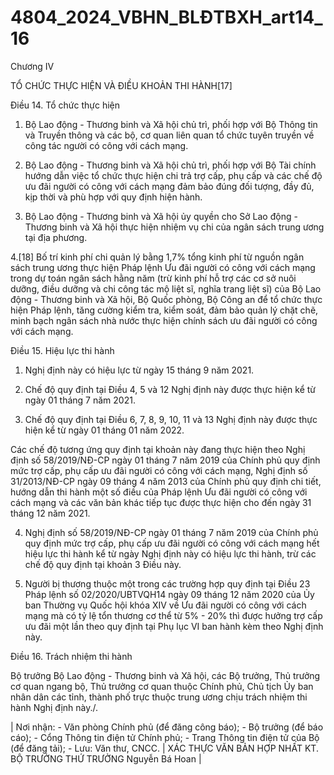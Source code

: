 # 4804_2024_VBHN_BLĐTBXH_art14_16

Chương IV

TỔ CHỨC THỰC HIỆN VÀ ĐIỀU KHOẢN THI HÀNH[17]

Điều 14. Tổ chức thực hiện

1. Bộ Lao động - Thương binh và Xã hội chủ trì, phối hợp với Bộ Thông tin và Truyền thông và các bộ, cơ quan liên quan tổ chức tuyên truyền về công tác người có công với cách mạng.

2. Bộ Lao động - Thương binh và Xã hội chủ trì, phối hợp với Bộ Tài chính hướng dẫn việc tổ chức thực hiện chi trả trợ cấp, phụ cấp và các chế độ ưu đãi người có công với cách mạng đảm bảo đúng đối tượng, đầy đủ, kịp thời và phù hợp với quy định hiện hành.

3. Bộ Lao động - Thương binh và Xã hội ủy quyền cho Sở Lao động - Thương binh và Xã hội thực hiện nhiệm vụ chi của ngân sách trung ương tại địa phương.

4.[18] Bố trí kinh phí chi quản lý bằng 1,7% tổng kinh phí từ nguồn ngân sách trung ương thực hiện Pháp lệnh Ưu đãi người có công với cách mạng trong dự toán ngân sách hằng năm (trừ kinh phí hỗ trợ các cơ sở nuôi dưỡng, điều dưỡng và chi công tác mộ liệt sĩ, nghĩa trang liệt sĩ) của Bộ Lao động - Thương binh và Xã hội, Bộ Quốc phòng, Bộ Công an để tổ chức thực hiện Pháp lệnh, tăng cường kiểm tra, kiểm soát, đảm bảo quản lý chặt chẽ, minh bạch ngân sách nhà nước thực hiện chính sách ưu đãi người có công với cách mạng.

Điều 15. Hiệu lực thi hành

1. Nghị định này có hiệu lực từ ngày 15 tháng 9 năm 2021.

2. Chế độ quy định tại Điều 4, 5 và 12 Nghị định này được thực hiện kể từ ngày 01 tháng 7 năm 2021.

3. Chế độ quy định tại Điều 6, 7, 8, 9, 10, 11 và 13 Nghị định này được thực hiện kể từ ngày 01 tháng 01 năm 2022.

Các chế độ tương ứng quy định tại khoản này đang thực hiện theo Nghị định số 58/2019/NĐ-CP ngày 01 tháng 7 năm 2019 của Chính phủ quy định mức trợ cấp, phụ cấp ưu đãi người có công với cách mạng, Nghị định số 31/2013/NĐ-CP ngày 09 tháng 4 năm 2013 của Chính phủ quy định chi tiết, hướng dẫn thi hành một số điều của Pháp lệnh Ưu đãi người có công với cách mạng và các văn bản khác tiếp tục được thực hiện cho đến ngày 31 tháng 12 năm 2021.

4. Nghị định số 58/2019/NĐ-CP ngày 01 tháng 7 năm 2019 của Chính phủ quy định mức trợ cấp, phụ cấp ưu đãi người có công với cách mạng hết hiệu lực thi hành kể từ ngày Nghị định này có hiệu lực thi hành, trừ các chế độ quy định tại khoản 3 Điều này.

5. Người bị thương thuộc một trong các trường hợp quy định tại Điều 23 Pháp lệnh số 02/2020/UBTVQH14 ngày 09 tháng 12 năm 2020 của Ủy ban Thường vụ Quốc hội khóa XIV về Ưu đãi người có công với cách mạng mà có tỷ lệ tổn thương cơ thể từ 5% - 20% thì được hưởng trợ cấp ưu đãi một lần theo quy định tại Phụ lục VI ban hành kèm theo Nghị định này.

Điều 16. Trách nhiệm thi hành

Bộ trưởng Bộ Lao động - Thương binh và Xã hội, các Bộ trưởng, Thủ trưởng cơ quan ngang bộ, Thủ trưởng cơ quan thuộc Chính phủ, Chủ tịch Ủy ban nhân dân các tỉnh, thành phố trực thuộc trung ương chịu trách nhiệm thi hành Nghị định này./.

| Nơi nhận: - Văn phòng Chính phủ (để đăng công báo); - Bộ trưởng (để báo cáo); - Cổng Thông tin điện tử Chính phủ; - Trang Thông tin điện tử của Bộ (để đăng tải); - Lưu: Văn thư, CNCC. | XÁC THỰC VĂN BẢN HỢP NHẤT KT. BỘ TRƯỞNG THỨ TRƯỞNG Nguyễn Bá Hoan |